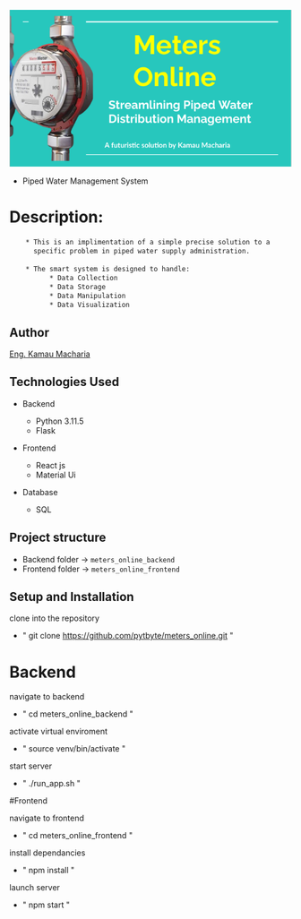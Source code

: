 ![METERS_ONLINE](https://github.com/pytbyte/meters_online/blob/main/meters_online_frontend/splash.jpg)

* Piped Water Management System

# Description:
        * This is an implimentation of a simple precise solution to a 
          specific problem in piped water supply administration.
          
        * The smart system is designed to handle:
              * Data Collection
              * Data Storage
              * Data Manipulation
              * Data Visualization
        


## Author
[Eng. Kamau Macharia](https://github.com/pytbyte/)

## Technologies Used
* Backend
  - Python 3.11.5
  - Flask
  
* Frontend
  - React js
  - Material Ui
  
* Database
  - SQL

## Project structure
- Backend folder -> `meters_online_backend`
- Frontend folder -> `meters_online_frontend`



## Setup and Installation
clone into the repository
 * " git clone https://github.com/pytbyte/meters_online.git "
 
 
# Backend
navigate to backend
 * " cd meters_online_backend "

activate virtual enviroment
 * " source venv/bin/activate "
 
start server
 * " ./run_app.sh "
 


#Frontend

navigate to frontend
 * " cd meters_online_frontend "
 
install dependancies
 * " npm install " 
 
launch server
 * " npm start "
 
 


